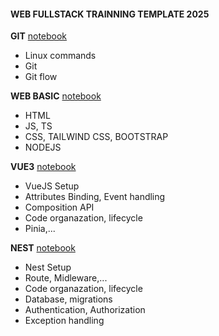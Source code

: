 #### **WEB FULLSTACK TRAINNING TEMPLATE 2025**

**GIT** [notebook](../git/docs.ipynb)  
- Linux commands
- Git  
- Git flow  

**WEB BASIC** [notebook](../web-basic/docs.ipynb)  
- HTML 
- JS, TS  
- CSS, TAILWIND CSS, BOOTSTRAP  
- NODEJS  

**VUE3** [notebook](../vuejs/docs.ipynb)  
- VueJS Setup
- Attributes Binding, Event handling
- Composition API   
- Code organazation, lifecycle  
- Pinia,...

**NEST** [notebook](../nestjs/docs.ipynb)  
- Nest Setup
- Route, Midleware,...
- Code organazation, lifecycle
- Database, migrations
- Authentication, Authorization
- Exception handling